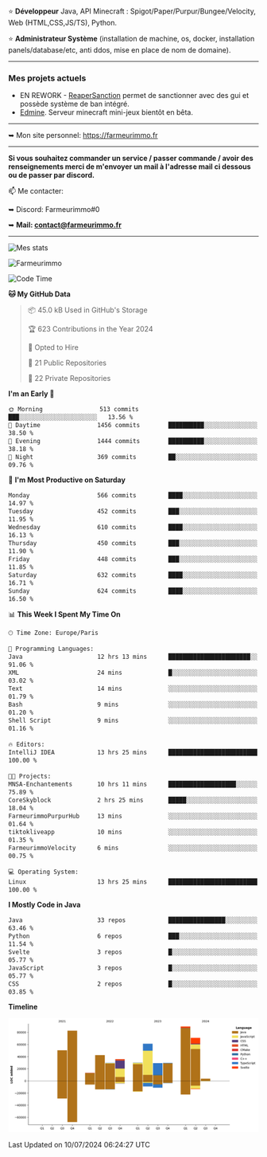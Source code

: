 ⭐ **Développeur** Java, API Minecraft : Spigot/Paper/Purpur/Bungee/Velocity, Web (HTML,CSS,JS/TS), Python.

⭐ **Administrateur Système** (installation de machine, os, docker, installation panels/database/etc, anti ddos, mise en place de nom de domaine).

---

### Mes projets actuels
- EN REWORK - [ReaperSanction](https://www.spigotmc.org/resources/reapersanction.89580/) permet de sanctionner avec des gui et possède système de ban intégré.
- [Edmine](https://edmine.net). Serveur minecraft mini-jeux bientôt en bêta.

---

➥ Mon site personnel: https://farmeurimmo.fr

---

**Si vous souhaitez commander un service / passer commande / avoir des renseignements merci de m'envoyer un mail à l'adresse mail ci dessous ou de passer par discord.**

📫 Me contacter:
 
   ➥ Discord: Farmeurimmo#0
   
   ➥ **Mail: contact@farmeurimmo.fr**

---

![Mes stats](https://github-readme-stats.farmeurimmo.fr/api?username=Farmeurimmo&count_private=true&show_icons=true&theme=radical)

<img src="https://komarev.com/ghpvc/?username=Farmeurimmo" alt="Farmeurimmo" />

<!--START_SECTION:waka-->
![Code Time](http://img.shields.io/badge/Code%20Time-1%2C414%20hrs-blue)

**🐱 My GitHub Data** 

> 📦 45.0 kB Used in GitHub's Storage 
 > 
> 🏆 623 Contributions in the Year 2024
 > 
> 💼 Opted to Hire
 > 
> 📜 21 Public Repositories 
 > 
> 🔑 22 Private Repositories 
 > 
**I'm an Early 🐤** 

```text
🌞 Morning                513 commits         ███░░░░░░░░░░░░░░░░░░░░░░   13.56 % 
🌆 Daytime                1456 commits        ██████████░░░░░░░░░░░░░░░   38.50 % 
🌃 Evening                1444 commits        ██████████░░░░░░░░░░░░░░░   38.18 % 
🌙 Night                  369 commits         ██░░░░░░░░░░░░░░░░░░░░░░░   09.76 % 
```
📅 **I'm Most Productive on Saturday** 

```text
Monday                   566 commits         ████░░░░░░░░░░░░░░░░░░░░░   14.97 % 
Tuesday                  452 commits         ███░░░░░░░░░░░░░░░░░░░░░░   11.95 % 
Wednesday                610 commits         ████░░░░░░░░░░░░░░░░░░░░░   16.13 % 
Thursday                 450 commits         ███░░░░░░░░░░░░░░░░░░░░░░   11.90 % 
Friday                   448 commits         ███░░░░░░░░░░░░░░░░░░░░░░   11.85 % 
Saturday                 632 commits         ████░░░░░░░░░░░░░░░░░░░░░   16.71 % 
Sunday                   624 commits         ████░░░░░░░░░░░░░░░░░░░░░   16.50 % 
```


📊 **This Week I Spent My Time On** 

```text
🕑︎ Time Zone: Europe/Paris

💬 Programming Languages: 
Java                     12 hrs 13 mins      ███████████████████████░░   91.06 % 
XML                      24 mins             █░░░░░░░░░░░░░░░░░░░░░░░░   03.02 % 
Text                     14 mins             ░░░░░░░░░░░░░░░░░░░░░░░░░   01.79 % 
Bash                     9 mins              ░░░░░░░░░░░░░░░░░░░░░░░░░   01.20 % 
Shell Script             9 mins              ░░░░░░░░░░░░░░░░░░░░░░░░░   01.16 % 

🔥 Editors: 
IntelliJ IDEA            13 hrs 25 mins      █████████████████████████   100.00 % 

🐱‍💻 Projects: 
MNSA-Enchantements       10 hrs 11 mins      ███████████████████░░░░░░   75.89 % 
CoreSkyblock             2 hrs 25 mins       █████░░░░░░░░░░░░░░░░░░░░   18.04 % 
FarmeurimmoPurpurHub     13 mins             ░░░░░░░░░░░░░░░░░░░░░░░░░   01.64 % 
tiktokliveapp            10 mins             ░░░░░░░░░░░░░░░░░░░░░░░░░   01.35 % 
FarmeurimmoVelocity      6 mins              ░░░░░░░░░░░░░░░░░░░░░░░░░   00.75 % 

💻 Operating System: 
Linux                    13 hrs 25 mins      █████████████████████████   100.00 % 
```

**I Mostly Code in Java** 

```text
Java                     33 repos            ████████████████░░░░░░░░░   63.46 % 
Python                   6 repos             ███░░░░░░░░░░░░░░░░░░░░░░   11.54 % 
Svelte                   3 repos             █░░░░░░░░░░░░░░░░░░░░░░░░   05.77 % 
JavaScript               3 repos             █░░░░░░░░░░░░░░░░░░░░░░░░   05.77 % 
CSS                      2 repos             █░░░░░░░░░░░░░░░░░░░░░░░░   03.85 % 
```



**Timeline**

![Lines of Code chart](https://raw.githubusercontent.com/Farmeurimmo/Farmeurimmo/main/assets/bar_graph.png)


 Last Updated on 10/07/2024 06:24:27 UTC
<!--END_SECTION:waka-->
